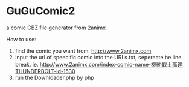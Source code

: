 # GuGuComic2
a comic CBZ file generator from 2animx

How to use:
1) find the comic you want from: http://www.2animx.com
2) input the url of speecific comic into the URLs.txt, sepereate be line break.
   ie. http://www.2animx.com/index-comic-name-機動戰士高達THUNDERBOLT-id-1530
3) run the Downloader.php by php
